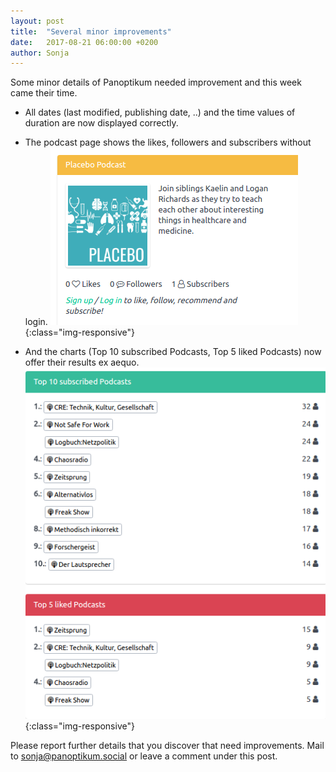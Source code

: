 ```yaml
---
layout: post
title:  "Several minor improvements"
date:   2017-08-21 06:00:00 +0200
author: Sonja
---
```


Some minor details of Panoptikum needed improvement and this week came their time.

* All dates (last modified, publishing date, ..) and the time values of duration are now displayed correctly.

* The podcast page shows the likes, followers and subscribers without login.
![Placebo](/img/podcast-placebo.png){:class="img-responsive"}

* And the charts (Top 10 subscribed Podcasts, Top 5 liked Podcasts) now offer their results ex aequo.
![Charts](/img/charts.png){:class="img-responsive"}

Please report further details that you discover that need improvements. Mail to <sonja@panoptikum.social> or leave a comment under this post.
